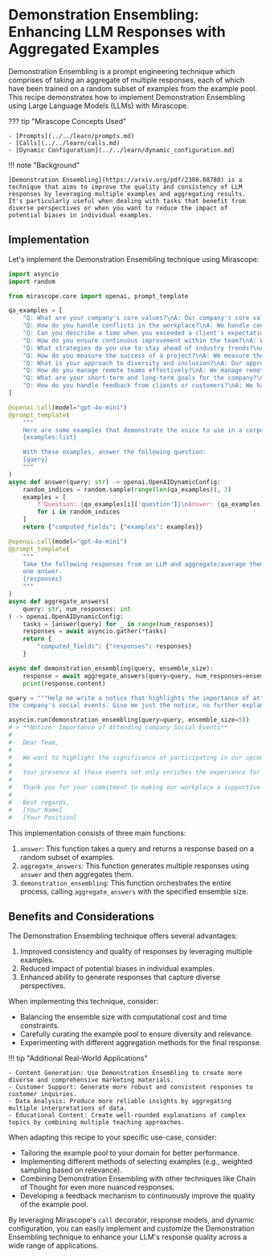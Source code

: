 # Demonstration Ensembling: Enhancing LLM Responses with Aggregated Examples

Demonstration Ensembling is a prompt engineering technique which comprises of taking an aggregate of multiple responses, each of which have been trained on a random subset of examples from the example pool. This recipe demonstrates how to implement Demonstration Ensembling using Large Language Models (LLMs) with Mirascope.

??? tip "Mirascope Concepts Used"

    - [Prompts](../../learn/prompts.md)
    - [Calls](../../learn/calls.md)
    - [Dynamic Configuration](../../learn/dynamic_configuration.md)

!!! note "Background"

    [Demonstration Ensembling](https://arxiv.org/pdf/2308.08780) is a technique that aims to improve the quality and consistency of LLM responses by leveraging multiple examples and aggregating results. It's particularly useful when dealing with tasks that benefit from diverse perspectives or when you want to reduce the impact of potential biases in individual examples.

## Implementation

Let's implement the Demonstration Ensembling technique using Mirascope:

```python
import asyncio
import random

from mirascope.core import openai, prompt_template

qa_examples = [
    "Q: What are your company's core values?\nA: Our company's core values are integrity, innovation, customer-centricity, and teamwork. We believe that maintaining these values is crucial to achieving our mission and vision.",
    "Q: How do you handle conflicts in the workplace?\nA: We handle conflicts by promoting open communication, understanding different perspectives, and seeking mutually beneficial solutions. We have clear policies and trained mediators to assist in resolving conflicts effectively.",
    "Q: Can you describe a time when you exceeded a client's expectations?\nA: Certainly. Recently, we completed a project ahead of schedule and under budget. We also provided additional insights and recommendations that significantly benefited the client, earning their gratitude and loyalty.",
    "Q: How do you ensure continuous improvement within the team?\nA: We ensure continuous improvement by encouraging regular training, fostering a culture of feedback, and implementing agile methodologies. We also review our processes regularly to identify areas for enhancement.",
    "Q: What strategies do you use to stay ahead of industry trends?\nA: We stay ahead of industry trends by investing in research and development, attending industry conferences, and maintaining strong relationships with thought leaders. We also encourage our team to engage in continuous learning and innovation.",
    "Q: How do you measure the success of a project?\nA: We measure the success of a project by evaluating key performance indicators such as client satisfaction, budget adherence, timeline compliance, and the quality of the deliverables. Post-project reviews help us to identify successes and areas for improvement.",
    "Q: What is your approach to diversity and inclusion?\nA: Our approach to diversity and inclusion involves creating a welcoming environment for all employees, offering diversity training, and implementing policies that promote equality. We value diverse perspectives as they drive innovation and growth.",
    "Q: How do you manage remote teams effectively?\nA: We manage remote teams effectively by leveraging technology for communication and collaboration, setting clear goals, and maintaining regular check-ins. We also ensure that remote employees feel included and supported.",
    "Q: What are your short-term and long-term goals for the company?\nA: In the short term, our goals include expanding our market reach and enhancing our product offerings. In the long term, we aim to become industry leaders by driving innovation and achieving sustainable growth.",
    "Q: How do you handle feedback from clients or customers?\nA: We handle feedback by listening actively, responding promptly, and taking necessary actions to address concerns. We view feedback as an opportunity for improvement and strive to exceed our clients' expectations continuously.",
]

@openai.call(model="gpt-4o-mini")
@prompt_template(
    """
    Here are some examples that demonstrate the voice to use in a corporate setting.
    {examples:list}

    With these examples, answer the following question:
    {query}
    """
)
async def answer(query: str) -> openai.OpenAIDynamicConfig:
    random_indices = random.sample(range(len(qa_examples)), 3)
    examples = [
        f"Question: {qa_examples[i]['question']}\nAnswer: {qa_examples[i]['answer']}"
        for i in random_indices
    ]
    return {"computed_fields": {"examples": examples}}

@openai.call(model="gpt-4o-mini")
@prompt_template(
    """
    Take the following responses from an LLM and aggregate/average them into
    one answer.
    {responses}
    """
)
async def aggregate_answers(
    query: str, num_responses: int
) -> openai.OpenAIDynamicConfig:
    tasks = [answer(query) for _ in range(num_responses)]
    responses = await asyncio.gather(*tasks)
    return {
        "computed_fields": {"responses": responses}
    }

async def demonstration_ensembling(query, ensemble_size):
    response = await aggregate_answers(query=query, num_responses=ensemble_size)
    print(response.content)

query = """Help me write a notice that highlights the importance of attending \
the company's social events. Give me just the notice, no further explanation."""

asyncio.run(demonstration_ensembling(query=query, ensemble_size=5))
# > **Notice: Importance of Attending Company Social Events**
# 
#   Dear Team,
#   
#   We want to highlight the significance of participating in our upcoming company social events. These gatherings are valuable opportunities for team bonding, networking, and fostering a positive workplace culture. Engaging with colleagues outside of our regular work environment enhances collaboration, strengthens relationships, and supports a cohesive team atmosphere.
#   
#   Your presence at these events not only enriches the experience for yourself but also contributes greatly to our vibrant community. We encourage everyone to attend, connect with one another, and celebrate our successes together.
#   
#   Thank you for your commitment to making our workplace a supportive and dynamic environment.
#   
#   Best regards,
#   [Your Name]
#   [Your Position]
```

This implementation consists of three main functions:

1. `answer`: This function takes a query and returns a response based on a random subset of examples.
2. `aggregate_answers`: This function generates multiple responses using `answer` and then aggregates them.
3. `demonstration_ensembling`: This function orchestrates the entire process, calling `aggregate_answers` with the specified ensemble size.

## Benefits and Considerations

The Demonstration Ensembling technique offers several advantages:

1. Improved consistency and quality of responses by leveraging multiple examples.
2. Reduced impact of potential biases in individual examples.
3. Enhanced ability to generate responses that capture diverse perspectives.

When implementing this technique, consider:

- Balancing the ensemble size with computational cost and time constraints.
- Carefully curating the example pool to ensure diversity and relevance.
- Experimenting with different aggregation methods for the final response.

!!! tip "Additional Real-World Applications"

    - Content Generation: Use Demonstration Ensembling to create more diverse and comprehensive marketing materials.
    - Customer Support: Generate more robust and consistent responses to customer inquiries.
    - Data Analysis: Produce more reliable insights by aggregating multiple interpretations of data.
    - Educational Content: Create well-rounded explanations of complex topics by combining multiple teaching approaches.

When adapting this recipe to your specific use-case, consider:

- Tailoring the example pool to your domain for better performance.
- Implementing different methods of selecting examples (e.g., weighted sampling based on relevance).
- Combining Demonstration Ensembling with other techniques like Chain of Thought for even more nuanced responses.
- Developing a feedback mechanism to continuously improve the quality of the example pool.

By leveraging Mirascope's `call` decorator, response models, and dynamic configuration, you can easily implement and customize the Demonstration Ensembling technique to enhance your LLM's response quality across a wide range of applications.
